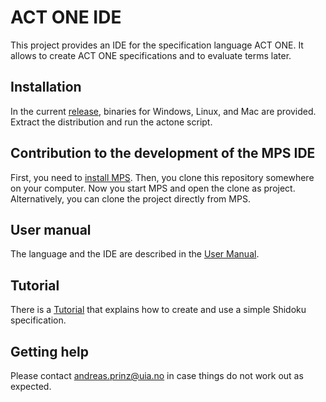 # ACT ONE IDE
This project provides an IDE for the specification language ACT ONE. 
It allows to create ACT ONE specifications and to evaluate terms later.

## Installation
In the current [release](releases), binaries for Windows, Linux, and Mac are provided.
Extract the distribution and run the actone script.

## Contribution to the development of the MPS IDE
First, you need to [install MPS](https://www.jetbrains.com/mps/download).
Then, you clone this repository somewhere on your computer.
Now you start MPS and open the clone as project.
Alternatively, you can clone the project directly from MPS.

## User manual
The language and the IDE are described in the [User Manual](documentation/UserManual.md).

## Tutorial
There is a [Tutorial](documentation/Tutorial.md) that explains how to create and use a simple Shidoku specification.

## Getting help
Please contact andreas.prinz@uia.no in case things do not work out as expected.
